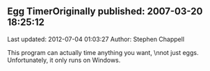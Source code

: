 ## Egg TimerOriginally published: 2007-03-20 18:25:12 
Last updated: 2012-07-04 01:03:27 
Author: Stephen Chappell 
 
This program can actually time anything you want,\nnot just eggs. Unfortunately, it only runs on Windows.